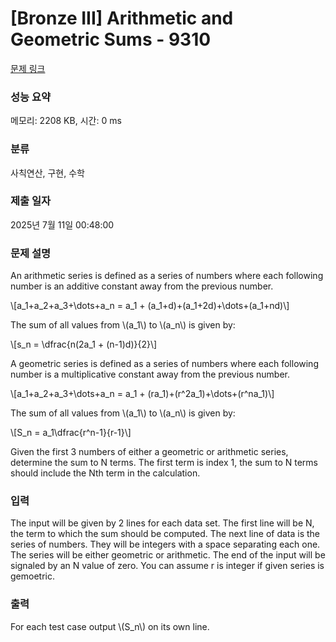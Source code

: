 # [Bronze III] Arithmetic and Geometric Sums - 9310 

[문제 링크](https://www.acmicpc.net/problem/9310) 

### 성능 요약

메모리: 2208 KB, 시간: 0 ms

### 분류

사칙연산, 구현, 수학

### 제출 일자

2025년 7월 11일 00:48:00

### 문제 설명

<p>An arithmetic series is defined as a series of numbers where each following number is an additive constant away from the previous number.</p>

<p>\[a_1+a_2+a_3+\dots+a_n = a_1 + (a_1+d)+(a_1+2d)+\dots+(a_1+nd)\]</p>

<p>The sum of all values from \(a_1\) to \(a_n\) is given by:</p>

<p>\[s_n = \dfrac{n(2a_1 + (n-1)d)}{2}\]</p>

<p>A geometric series is defined as a series of numbers where each following number is a multiplicative constant away from the previous number.</p>

<p>\[a_1+a_2+a_3+\dots+a_n = a_1 + (ra_1)+(r^2a_1)+\dots+(r^na_1)\]</p>

<p>The sum of all values from \(a_1\) to \(a_n\) is given by:</p>

<p>\[S_n = a_1\dfrac{r^n-1}{r-1}\]</p>

<p>Given the first 3 numbers of either a geometric or arithmetic series, determine the sum to N terms. The first term is index 1, the sum to N terms should include the Nth term in the calculation.</p>

### 입력 

 <p>The input will be given by 2 lines for each data set. The first line will be N, the term to which the sum should be computed. The next line of data is the series of numbers. They will be integers with a space separating each one. The series will be either geometric or arithmetic. The end of the input will be signaled by an N value of zero. You can assume r is integer if given series is gemoetric.</p>

### 출력 

 <p>For each test case output \(S_n\) on its own line.</p>

